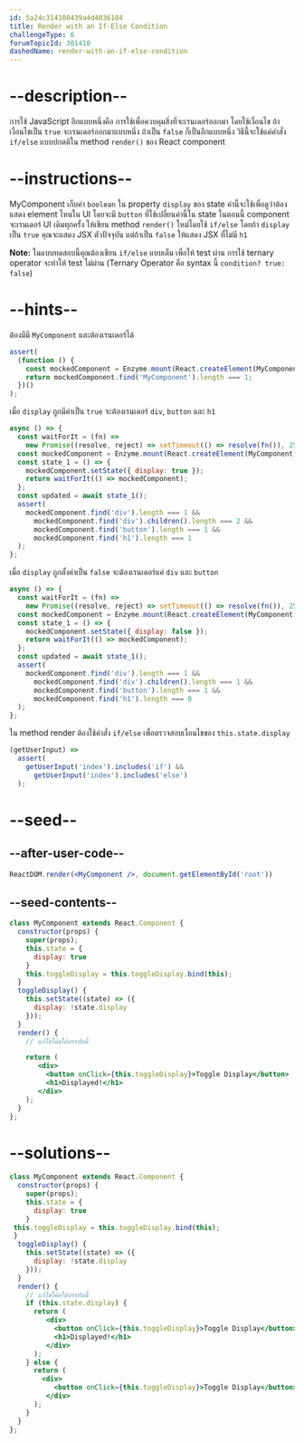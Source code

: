```yaml
---
id: 5a24c314108439a4d4036184
title: Render with an If-Else Condition
challengeType: 6
forumTopicId: 301410
dashedName: render-with-an-if-else-condition
---
```


# --description--

การใช้ JavaScript อีกแบบหนึ่งคือ การใช้เพื่อควบคุมสิ่งที่จะเรนเดอร์ออกมา โดยใช้เงื่อนไข
ถ้าเงื่อนไขเป็น `true` จะเรนเดอร์ออกมาแบบหนึ่ง ถ้าเป็น `false` ก็เป็นอีกแบบหนึ่ง 
วิธีนี้จะใช้แค่คำสั่ง `if/else` แบบปกตติใน method `render()` ของ React component

# --instructions--

MyComponent เก็บค่า `boolean` ใน property `display` ของ state 
ค่านี้จะใช้เพื่อดูว่าต้องแสดง element ไหนใน UI โดยจะมี `button` ที่ใช้เปลี่ยนค่านี้ใน state 
ในตอนนี้ component จะเรนเดอร์ UI เดิมทุกครั้ง 
ให้เขียน method `render()` ใหม่โดยใช้ `if/else` โดยถ้า `display` เป็น `true` คุณจะแสดง JSX ตัวปัจจุบัน แต่ถ้าเป็น `false` ให้แสดง JSX ที่ไม่มี `h1`

**Note:** ในแบบทดสอบนี้คุณต้องเขียน `if/else` แบบเต็ม เพื่อให้ test ผ่าน การใช้ ternary operator จะทำให้ test ไม่ผ่าน
(Ternary Operator คือ syntax นี้ `condition? true: false`)

# --hints--

ต้องมีมี `MyComponent` และต้องเรนเดอร์ได้

```js
assert(
  (function () {
    const mockedComponent = Enzyme.mount(React.createElement(MyComponent));
    return mockedComponent.find('MyComponent').length === 1;
  })()
);
```

เมื่อ `display` ถูกมีค่าเป็น `true` จะต้องเรนเดอร์ `div`, `button` และ `h1`

```js
async () => {
  const waitForIt = (fn) =>
    new Promise((resolve, reject) => setTimeout(() => resolve(fn()), 250));
  const mockedComponent = Enzyme.mount(React.createElement(MyComponent));
  const state_1 = () => {
    mockedComponent.setState({ display: true });
    return waitForIt(() => mockedComponent);
  };
  const updated = await state_1();
  assert(
    mockedComponent.find('div').length === 1 &&
      mockedComponent.find('div').children().length === 2 &&
      mockedComponent.find('button').length === 1 &&
      mockedComponent.find('h1').length === 1
  );
};
```

เมื่อ `display` ถูกตั้งค่าเป็น `false` จะต้องเรนเดอร์แค่ `div` และ `button`

```js
async () => {
  const waitForIt = (fn) =>
    new Promise((resolve, reject) => setTimeout(() => resolve(fn()), 250));
  const mockedComponent = Enzyme.mount(React.createElement(MyComponent));
  const state_1 = () => {
    mockedComponent.setState({ display: false });
    return waitForIt(() => mockedComponent);
  };
  const updated = await state_1();
  assert(
    mockedComponent.find('div').length === 1 &&
      mockedComponent.find('div').children().length === 1 &&
      mockedComponent.find('button').length === 1 &&
      mockedComponent.find('h1').length === 0
  );
};
```

ใน method render ต้องใช้คำสั่ง `if/else` เพื่อตรวจสอบเงื่อนไขของ `this.state.display`

```js
(getUserInput) =>
  assert(
    getUserInput('index').includes('if') &&
      getUserInput('index').includes('else')
  );
```

# --seed--

## --after-user-code--

```jsx
ReactDOM.render(<MyComponent />, document.getElementById('root'))
```

## --seed-contents--

```jsx
class MyComponent extends React.Component {
  constructor(props) {
    super(props);
    this.state = {
      display: true
    }
    this.toggleDisplay = this.toggleDisplay.bind(this);
  }
  toggleDisplay() {
    this.setState((state) => ({
      display: !state.display
    }));
  }
  render() {
    // แก้ไขโค้ดใต้บรรทัดนี้

    return (
       <div>
         <button onClick={this.toggleDisplay}>Toggle Display</button>
         <h1>Displayed!</h1>
       </div>
    );
  }
};
```

# --solutions--

```jsx
class MyComponent extends React.Component {
  constructor(props) {
    super(props);
    this.state = {
      display: true
    }
 this.toggleDisplay = this.toggleDisplay.bind(this);
 }
  toggleDisplay() {
    this.setState((state) => ({
      display: !state.display
    }));
  }
  render() {
    // แก้ไขโค้ดใต้บรรทัดนี้
    if (this.state.display) {
      return (
         <div>
           <button onClick={this.toggleDisplay}>Toggle Display</button>
           <h1>Displayed!</h1>
         </div>
      );
    } else {
      return (
        <div>
           <button onClick={this.toggleDisplay}>Toggle Display</button>
         </div>
      );
    }
  }
};
```
